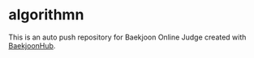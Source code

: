 # algorithmn
This is an auto push repository for Baekjoon Online Judge created with [BaekjoonHub](https://github.com/BaekjoonHub/BaekjoonHub).
